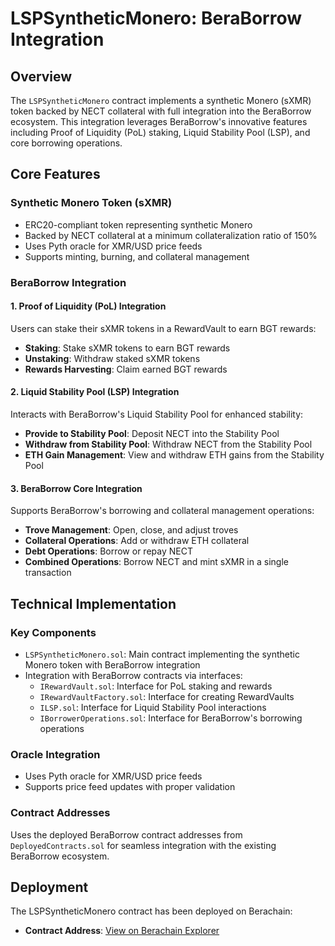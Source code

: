 # LSPSyntheticMonero: BeraBorrow Integration

## Overview

The `LSPSyntheticMonero` contract implements a synthetic Monero (sXMR) token backed by NECT collateral with full integration into the BeraBorrow ecosystem. This integration leverages BeraBorrow's innovative features including Proof of Liquidity (PoL) staking, Liquid Stability Pool (LSP), and core borrowing operations.

## Core Features

### Synthetic Monero Token (sXMR)

- ERC20-compliant token representing synthetic Monero
- Backed by NECT collateral at a minimum collateralization ratio of 150%
- Uses Pyth oracle for XMR/USD price feeds
- Supports minting, burning, and collateral management

### BeraBorrow Integration

#### 1. Proof of Liquidity (PoL) Integration

Users can stake their sXMR tokens in a RewardVault to earn BGT rewards:

- **Staking**: Stake sXMR tokens to earn BGT rewards
- **Unstaking**: Withdraw staked sXMR tokens
- **Rewards Harvesting**: Claim earned BGT rewards

#### 2. Liquid Stability Pool (LSP) Integration

Interacts with BeraBorrow's Liquid Stability Pool for enhanced stability:

- **Provide to Stability Pool**: Deposit NECT into the Stability Pool
- **Withdraw from Stability Pool**: Withdraw NECT from the Stability Pool
- **ETH Gain Management**: View and withdraw ETH gains from the Stability Pool

#### 3. BeraBorrow Core Integration

Supports BeraBorrow's borrowing and collateral management operations:

- **Trove Management**: Open, close, and adjust troves
- **Collateral Operations**: Add or withdraw ETH collateral
- **Debt Operations**: Borrow or repay NECT
- **Combined Operations**: Borrow NECT and mint sXMR in a single transaction

## Technical Implementation

### Key Components

- `LSPSyntheticMonero.sol`: Main contract implementing the synthetic Monero token with BeraBorrow integration
- Integration with BeraBorrow contracts via interfaces:
  - `IRewardVault.sol`: Interface for PoL staking and rewards
  - `IRewardVaultFactory.sol`: Interface for creating RewardVaults
  - `ILSP.sol`: Interface for Liquid Stability Pool interactions
  - `IBorrowerOperations.sol`: Interface for BeraBorrow's borrowing operations

### Oracle Integration

- Uses Pyth oracle for XMR/USD price feeds
- Supports price feed updates with proper validation

### Contract Addresses

Uses the deployed BeraBorrow contract addresses from `DeployedContracts.sol` for seamless integration with the existing BeraBorrow ecosystem.

## Deployment

The LSPSyntheticMonero contract has been deployed on Berachain:

- **Contract Address**: [View on Berachain Explorer](https://berascan.com/address/0x7Dd96E7e89be37256a40BeD03504FAD96Ec89BBB#code)
